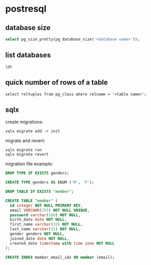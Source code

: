 
# postresql

## database size

```sql
select pg_size_pretty(pg_database_size('<database name>'));
```

## list databases

```postresql
\dt
```

## quick number of rows of a table

```postresql
select reltuples from pg_class where relname = '<table name>';
```

## sqlx

create migrations:
```
sqlx migrate add -r init
```

migrate and revert:
```
sqlx migrate run
sqlx migrate revert
```

migration file example:

```sql
DROP TYPE IF EXISTS genders;

CREATE TYPE genders AS ENUM ('M', 'F');

DROP TABLE IF EXISTS "member";

CREATE TABLE "member" (
  id integer NOT NULL PRIMARY KEY,
  email VARCHAR(255) NOT NULL UNIQUE,
  password varchar(100) NOT NULL,
  birth_date date NOT NULL,
  first_name varchar(32) NOT NULL,
  last_name varchar(32) NOT NULL,
  gender genders NOT NULL,
  joined_date date NOT NULL,
  created_date timestamp with time zone NOT NULL
);

CREATE INDEX member_email_idx ON member (email);
```
